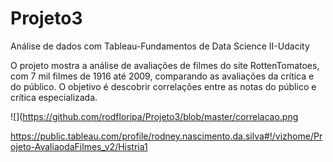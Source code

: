 # Projeto3
Análise de dados com Tableau-Fundamentos de Data Science II-Udacity

O projeto mostra a análise de avaliações de filmes do site RottenTomatoes, com 7 mil filmes de 1916 até 2009,
comparando as avaliações da crítica e do público. O objetivo é descobrir correlações entre as notas do público e 
crítica especializada.

![](https://github.com/rodfloripa/Projeto3/blob/master/correlacao.png

https://public.tableau.com/profile/rodney.nascimento.da.silva#!/vizhome/Projeto-AvaliaodaFilmes_v2/Histria1
